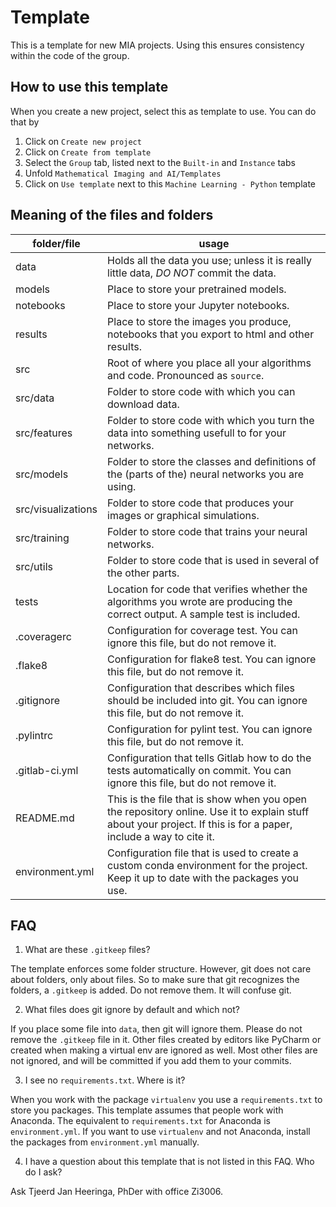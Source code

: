 # Template

This is a template for new MIA projects. Using this ensures consistency within the code of the group.

## How to use this template

When you create a new project, select this as template to use. You can do that by
 1. Click on `Create new project`  
 2. Click on `Create from template`
 3. Select the `Group` tab, listed next to the `Built-in` and `Instance` tabs
 4. Unfold `Mathematical Imaging and AI/Templates` 
 5. Click on `Use template` next to this `Machine Learning - Python` template

## Meaning of the files and folders

| folder/file     | usage |
| ---             | ---   |
| data            | Holds all the data you use; unless it is really little data, *DO NOT* commit the data.
| models          | Place to store your pretrained models.
| notebooks       | Place to store your Jupyter notebooks.
| results         | Place to store the images you produce, notebooks that you export to html and other results.
| src             | Root of where you place all your algorithms and code. Pronounced as `source`.
| src/data        | Folder to store code with which you can download data.
| src/features    | Folder to store code with which you turn the data into something usefull to for your networks.
| src/models      | Folder to store the classes and definitions of the (parts of the) neural networks you are using.
| src/visualizations | Folder to store code that produces your images or graphical simulations.
| src/training    | Folder to store code that trains your neural networks.
| src/utils       | Folder to store code that is used in several of the other parts.
| tests           | Location for code that verifies whether the algorithms you wrote are producing the correct output. A sample test is included.
| .coveragerc     | Configuration for coverage test. You can ignore this file, but do not remove it.
| .flake8         | Configuration for flake8 test. You can ignore this file, but do not remove it.
| .gitignore      | Configuration that describes which files should be included into git. You can ignore this file, but do not remove it.
| .pylintrc       | Configuration for pylint test. You can ignore this file, but do not remove it.
| .gitlab-ci.yml  | Configuration that tells Gitlab how to do the tests automatically on commit. You can ignore this file, but do not remove it.
| README.md       | This is the file that is show when you open the repository online. Use it to explain stuff about your project. If this is for a paper, include a way to cite it.
| environment.yml | Configuration file that is used to create a custom conda environment for the project. Keep it up to date with the packages you use.


## FAQ
 1. What are these `.gitkeep` files?

The template enforces some folder structure. However, git does not care about folders, only about files. So to make sure that git recognizes the folders, a `.gitkeep` is added. Do not remove them. It will confuse git.

 2. What files does git ignore by default and which not?

If you place some file into `data`, then git will ignore them. Please do not remove the `.gitkeep` file in it. Other files created by editors like PyCharm or created when making a virtual env are ignored as well. Most other files are not ignored, and will be committed if you add them to your commits. 

 3. I see no `requirements.txt`. Where is it?

When you work with the package `virtualenv` you use a `requirements.txt` to store you packages. This template assumes that people work with Anaconda. The equivalent to `requirements.txt` for Anaconda is `environment.yml`. If you want to use `virtualenv` and not Anaconda, install the packages from `environment.yml` manually.

 4. I have a question about this template that is not listed in this FAQ. Who do I ask?
 
Ask Tjeerd Jan Heeringa, PhDer with office Zi3006.

